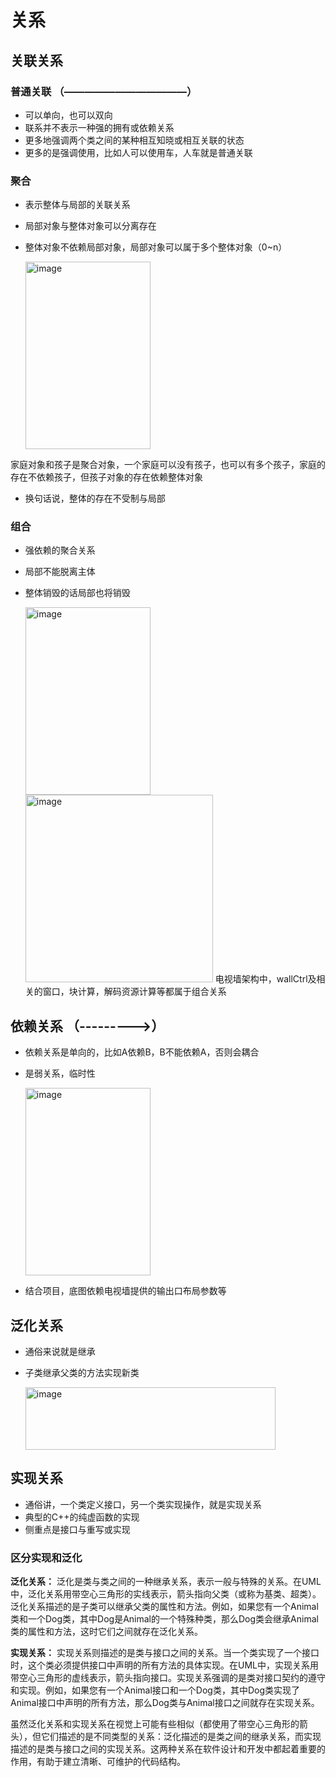 # 关系
## 关联关系
### 普通关联 （————————————）
- 可以单向，也可以双向
- 联系并不表示一种强的拥有或依赖关系
- 更多地强调两个类之间的某种相互知晓或相互关联的状态
- 更多的是强调使用，比如人可以使用车，人车就是普通关联
  
### 聚合     
- 表示整体与局部的关联关系
- 局部对象与整体对象可以分离存在
- 整体对象不依赖局部对象，局部对象可以属于多个整体对象（0~n）
  
  <img src="https://github.com/liuhao112/sort/assets/26380944/124990a9-5f1d-4bc6-ae46-7c36eb14b489" width="200" height="300" alt="image">
家庭对象和孩子是聚合对象，一个家庭可以没有孩子，也可以有多个孩子，家庭的存在不依赖孩子，但孩子对象的存在依赖整体对象
- 换句话说，整体的存在不受制与局部
### 组合
- 强依赖的聚合关系
- 局部不能脱离主体
- 整体销毁的话局部也将销毁
  
   <img src="https://github.com/liuhao112/sort/assets/26380944/352fb802-588a-4f1e-9cfb-e1811327b00c" width="200" height="300" alt="image">
   <img src="https://github.com/liuhao112/sort/assets/26380944/d38fc11f-858d-45b5-b544-5710aa491e58" width="300" height="300" alt="image">  
   电视墙架构中，wallCtrl及相关的窗口，块计算，解码资源计算等都属于组合关系

## 依赖关系 （--------->）
- 依赖关系是单向的，比如A依赖B，B不能依赖A，否则会耦合
- 是弱关系，临时性
  
  <img src="https://github.com/liuhao112/sort/assets/26380944/51735203-e0ff-4a64-8c0c-e0f00e218173" width="200" height="300" alt="image">
- 结合项目，底图依赖电视墙提供的输出口布局参数等
## 泛化关系
- 通俗来说就是继承
- 子类继承父类的方法实现新类
  
  <img src="https://github.com/liuhao112/sort/assets/26380944/92800889-7448-4884-bae2-8016ec91e480" width="400" height="100" alt="image">

## 实现关系
- 通俗讲，一个类定义接口，另一个类实现操作，就是实现关系
- 典型的C++的纯虚函数的实现
- 侧重点是接口与重写或实现

### 区分实现和泛化
**泛化关系：**
泛化是类与类之间的一种继承关系，表示一般与特殊的关系。在UML中，泛化关系用带空心三角形的实线表示，箭头指向父类（或称为基类、超类）。泛化关系描述的是子类可以继承父类的属性和方法。例如，如果您有一个Animal类和一个Dog类，其中Dog是Animal的一个特殊种类，那么Dog类会继承Animal类的属性和方法，这时它们之间就存在泛化关系。

**实现关系：**
实现关系则描述的是类与接口之间的关系。当一个类实现了一个接口时，这个类必须提供接口中声明的所有方法的具体实现。在UML中，实现关系用带空心三角形的虚线表示，箭头指向接口。实现关系强调的是类对接口契约的遵守和实现。例如，如果您有一个Animal接口和一个Dog类，其中Dog类实现了Animal接口中声明的所有方法，那么Dog类与Animal接口之间就存在实现关系。

虽然泛化关系和实现关系在视觉上可能有些相似（都使用了带空心三角形的箭头），但它们描述的是不同类型的关系：泛化描述的是类之间的继承关系，而实现描述的是类与接口之间的实现关系。这两种关系在软件设计和开发中都起着重要的作用，有助于建立清晰、可维护的代码结构。
